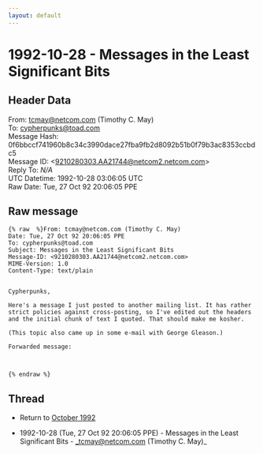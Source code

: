 ```yaml
---
layout: default
---
```


# 1992-10-28 - Messages in the Least Significant Bits

## Header Data

From: tcmay@netcom.com (Timothy C. May)<br>
To: cypherpunks@toad.com<br>
Message Hash: 0f6bbccf741960b8c34c3990dace27fba9fb2d8092b51b0f79b3ac8353ccbdc5<br>
Message ID: \<9210280303.AA21744@netcom2.netcom.com\><br>
Reply To: _N/A_<br>
UTC Datetime: 1992-10-28 03:06:05 UTC<br>
Raw Date: Tue, 27 Oct 92 20:06:05 PPE<br>

## Raw message

```
{% raw  %}From: tcmay@netcom.com (Timothy C. May)
Date: Tue, 27 Oct 92 20:06:05 PPE
To: cypherpunks@toad.com
Subject: Messages in the Least Significant Bits
Message-ID: <9210280303.AA21744@netcom2.netcom.com>
MIME-Version: 1.0
Content-Type: text/plain


Cypherpunks,

Here's a message I just posted to another mailing list. It has rather
strict policies against cross-posting, so I've edited out the headers
and the initial chunk of text I quoted. That should make me kosher.

(This topic also came up in some e-mail with George Gleason.)

Forwarded message:



{% endraw %}
```

## Thread

+ Return to [October 1992](/years/1992/10)

+ 1992-10-28 (Tue, 27 Oct 92 20:06:05 PPE) - Messages in the Least Significant Bits - _tcmay@netcom.com (Timothy C. May)_

